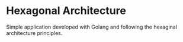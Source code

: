# Hexagonal Architecture
Simple application developed with Golang and following the hexaginal architecture principles.

